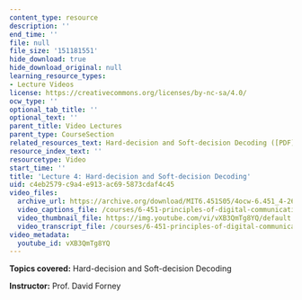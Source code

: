 ```yaml
---
content_type: resource
description: ''
end_time: ''
file: null
file_size: '151181551'
hide_download: true
hide_download_original: null
learning_resource_types:
- Lecture Videos
license: https://creativecommons.org/licenses/by-nc-sa/4.0/
ocw_type: ''
optional_tab_title: ''
optional_text: ''
parent_title: Video Lectures
parent_type: CourseSection
related_resources_text: Hard-decision and Soft-decision Decoding ([PDF](/courses/6-451-principles-of-digital-communication-ii-spring-2005/resources/chap_5))
resource_index_text: ''
resourcetype: Video
start_time: ''
title: 'Lecture 4: Hard-decision and Soft-decision Decoding'
uid: c4eb2579-c9a4-e913-ac69-5873cdaf4c45
video_files:
  archive_url: https://archive.org/download/MIT6.451S05/4ocw-6.451_4-261-14feb2005-220k.mp4
  video_captions_file: /courses/6-451-principles-of-digital-communication-ii-spring-2005/a15a016bed8c5e7a978a572d16e6377a_vXB3QmTg8YQ.vtt
  video_thumbnail_file: https://img.youtube.com/vi/vXB3QmTg8YQ/default.jpg
  video_transcript_file: /courses/6-451-principles-of-digital-communication-ii-spring-2005/ef73fbc32664b8ff4453efe71f5edaf1_vXB3QmTg8YQ.pdf
video_metadata:
  youtube_id: vXB3QmTg8YQ
---
```


**Topics covered:** Hard-decision and Soft-decision Decoding

**Instructor:** Prof. David Forney

